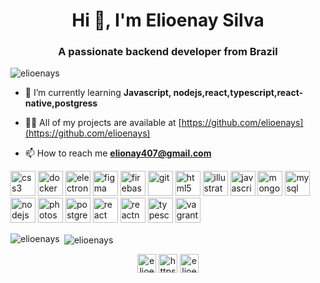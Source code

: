 <h1 align="center">Hi 👋, I'm Elioenay Silva</h1>
<h3 align="center">A passionate backend developer from Brazil</h3>

<p align="left"> <img src="https://komarev.com/ghpvc/?username=elioenays" alt="elioenays" /> </p>

- 🌱 I’m currently learning **Javascript, nodejs,react,typescript,react-native,postgress**

- 👨‍💻 All of my projects are available at [https://github.com/elioenays](https://github.com/elioenays)

- 📫 How to reach me **elionay407@gmail.com**

<p align="left"><img src="https://devicons.github.io/devicon/devicon.git/icons/css3/css3-original-wordmark.svg" alt="css3" width="40" height="40"/> <img src="https://devicons.github.io/devicon/devicon.git/icons/docker/docker-original-wordmark.svg" alt="docker" width="40" height="40"/> <img src="https://devicons.github.io/devicon/devicon.git/icons/electron/electron-original.svg" alt="electron" width="40" height="40"/> <img src="https://www.vectorlogo.zone/logos/figma/figma-icon.svg" alt="figma" width="40" height="40"/> <img src="https://www.vectorlogo.zone/logos/firebase/firebase-icon.svg" alt="firebase" width="40" height="40"/> <img src="https://www.vectorlogo.zone/logos/git-scm/git-scm-icon.svg" alt="git" width="40" height="40"/> <img src="https://devicons.github.io/devicon/devicon.git/icons/html5/html5-original-wordmark.svg" alt="html5" width="40" height="40"/> <img src="https://www.vectorlogo.zone/logos/adobe_illustrator/adobe_illustrator-icon.svg" alt="illustrator" width="40" height="40"/> <img src="https://devicons.github.io/devicon/devicon.git/icons/javascript/javascript-original.svg" alt="javascript" width="40" height="40"/> <img src="https://devicons.github.io/devicon/devicon.git/icons/mongodb/mongodb-original-wordmark.svg" alt="mongodb" width="40" height="40"/> <img src="https://devicons.github.io/devicon/devicon.git/icons/mysql/mysql-original-wordmark.svg" alt="mysql" width="40" height="40"/> <img src="https://devicons.github.io/devicon/devicon.git/icons/nodejs/nodejs-original-wordmark.svg" alt="nodejs" width="40" height="40"/> <img src="https://devicons.github.io/devicon/devicon.git/icons/photoshop/photoshop-plain.svg" alt="photoshop" width="40" height="40"/> <img src="https://devicons.github.io/devicon/devicon.git/icons/postgresql/postgresql-original-wordmark.svg" alt="postgresql" width="40" height="40"/> <img src="https://devicons.github.io/devicon/devicon.git/icons/react/react-original-wordmark.svg" alt="react" width="40" height="40"/> <img src="https://reactnative.dev/img/header_logo.svg" alt="reactnative" width="40" height="40"/> <img src="https://devicons.github.io/devicon/devicon.git/icons/typescript/typescript-original.svg" alt="typescript" width="40" height="40"/> <img src="https://www.vectorlogo.zone/logos/vagrantup/vagrantup-icon.svg" alt="vagrant" width="40" height="40"/></p><p><img align="left" src="https://github-readme-stats.vercel.app/api/top-langs/?username=elioenays&layout=compact&hide=html" alt="elioenays" /></p>

<p>&nbsp;<img align="center" src="https://github-readme-stats.vercel.app/api?username=elioenays&show_icons=true" alt="elioenays" /></p>

<p align="center">
<a href="https://twitter.com/elioenay__" target="blank"><img align="center" src="https://cdn.jsdelivr.net/npm/simple-icons@3.0.1/icons/twitter.svg" alt="elioenay__" height="30" width="30" /></a>
<a href="https://linkedin.com/in/https://www.linkedin.com/in/elioenay-silva-95a462159/" target="blank"><img align="center" src="https://cdn.jsdelivr.net/npm/simple-icons@3.0.1/icons/linkedin.svg" alt="https://www.linkedin.com/in/elioenay-silva-95a462159/" height="30" width="30" /></a>
<a href="https://instagram.com/elioenay_s" target="blank"><img align="center" src="https://cdn.jsdelivr.net/npm/simple-icons@3.0.1/icons/instagram.svg" alt="elioenay_s" height="30" width="30" /></a>
</p>
